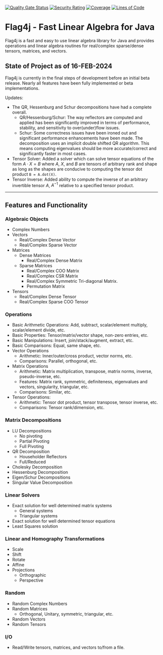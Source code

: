 [![Quality Gate Status](https://sonarcloud.io/api/project_badges/measure?project=jacobdwatters_Flag4j&metric=alert_status)](https://sonarcloud.io/summary/new_code?id=jacobdwatters_Flag4j)
[![Security Rating](https://sonarcloud.io/api/project_badges/measure?project=jacobdwatters_Flag4j&metric=security_rating)](https://sonarcloud.io/summary/new_code?id=jacobdwatters_Flag4j)
[![Coverage](https://sonarcloud.io/api/project_badges/measure?project=jacobdwatters_Flag4j&metric=coverage)](https://sonarcloud.io/summary/new_code?id=jacobdwatters_Flag4j)
[![Lines of Code](https://sonarcloud.io/api/project_badges/measure?project=jacobdwatters_Flag4j&metric=ncloc)](https://sonarcloud.io/summary/new_code?id=jacobdwatters_Flag4j)

# Flag4j - Fast Linear Algebra for Java
Flag4j is a fast and easy to use linear algebra library for Java and provides operations and linear algebra routines for real/complex sparse/dense tensors, matrices, and vectors.

## State of Project as of 16-FEB-2024
Flag4j is currently in the final steps of development before an initial beta release. Nearly all features have been fully implemented or beta implementations.

Updates: 
- The QR, Hessenburg and Schur decompositions have had a complete overall.
  - QR/Hessenburg/Schur: The way reflectors are computed and applied has been significantly improved in terms of performance, stability, and sensitivity to over(under)flow issues.
  - Schur: Some correctness issues have been ironed out and significant performance enhancements have been made. The decomposition uses an implicit double shifted QR algorithm.
    This means computing eigenvalues should be more accurate/correct and significantly faster in most cases.
- Tensor Solver: Added a solver which can solve tensor equations of the form $A \cdot X = B$ where $A, \ X$, and $B$ are tensors of arbitrary rank and shape as long as the shapes are conducive to
  computing the tensor dot product `B = A.dot(X)`.
- Tensor Inverse: Added ability to compute the inverse of an arbitrary invertible tensor $A$, $A^{-1}$ relative to a specified tensor product.
___

## Features and Functionality

### Algebraic Objects
- Complex Numbers
- Vectors
  - Real/Complex Dense Vector
  - Real/Complex Sparse Vector
- Matrices
    - Dense Matrices
        - Real/Complex Dense Matrix
    - Sparse Matrices
        - Real/Complex COO Matrix
        - Real/Complex CSR Matrix
        - Real/Complex Symmetric Tri-diagonal Matrix. 
        - Permutation Matrix
- Tensors
    - Real/Complex Dense Tensor
    - Real/Complex Sparse COO Tensor

### Operations
- Basic Arithmetic Operations: Add, subtract, scalar/element multiply, scalar/element divide, etc.
- Basic Properties: Tensor/matrix/vector shape, non-zero entries, etc.
- Basic Manipulations: Insert, join/stack/augment, extract, etc.
- Basic Comparisons: Equal, same shape, etc.
- Vector Operations
  - Arithmetic: Inner/outer/cross product, vector norms, etc.
  - Comparisons: Parallel, orthogonal, etc.
- Matrix Operations
  - Arithmetic: Matrix multiplication, transpose, matrix norms, inverse, pseudo-inverse, etc.
  - Features: Matrix rank, symmetric, definiteness, eigenvalues and vectors, singularity, triangular, etc.
  - Comparisons: Similar, etc. 
- Tensor Operations:
  - Arithmetic: Tensor dot product, tensor transpose, tensor inverse, etc.
  - Comparisons: Tensor rank/dimension, etc.

### Matrix Decompositions
- LU Decompositions
  - No pivoting
  - Partial Pivoting
  - Full Pivoting
- QR Decomposition
  - Householder Reflectors
  - Full/Reduced
- Cholesky Decomposition
- Hessenburg Decomposition
- Eigen/Schur Decompositions
- Singular Value Decomposition

### Linear Solvers
- Exact solution for well determined matrix systems
  - General systems
  - Triangular systems
- Exact solution for well determined tensor equations
- Least Squares solution

### Linear and Homography Transformations
- Scale
- Shift
- Rotate
- Affine
- Projections
  - Orthographic
  - Perspective

### Random
- Random Complex Numbers
- Random Matrices
  - Orthogonal, Unitary, symmetric, triangular, etc.
- Random Vectors
- Random Tensors

### I/O
- Read/Write tensors, matrices, and vectors to/from a file.
